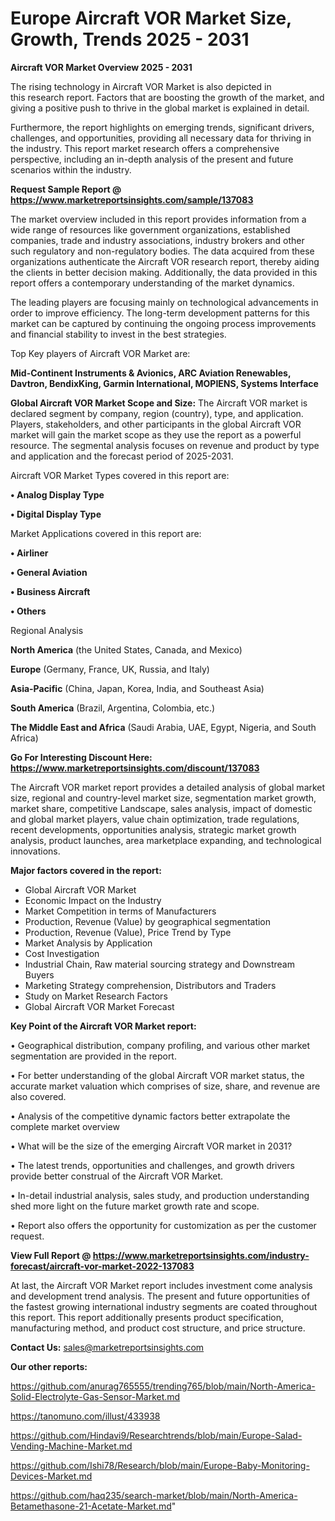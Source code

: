  # Europe Aircraft VOR Market Size, Growth, Trends 2025 - 2031

<Strong> Aircraft VOR Market Overview 2025 - 2031</strong>

The rising technology in Aircraft VOR Market is also depicted in this research report. Factors that are boosting the growth of the market, and giving a positive push to thrive in the global market is explained in detail.

Furthermore, the report highlights on emerging trends, significant drivers, challenges, and opportunities, providing all necessary data for thriving in the industry. This report market research offers a comprehensive perspective, including an in-depth analysis of the present and future scenarios within the industry.

<strong>Request Sample Report @ <a href=https://www.marketreportsinsights.com/sample/137083>https://www.marketreportsinsights.com/sample/137083</a></strong>

The market overview included in this report provides information from a wide range of resources like government organizations, established companies, trade and industry associations, industry brokers and other such regulatory and non-regulatory bodies. The data acquired from these organizations authenticate the Aircraft VOR research report, thereby aiding the clients in better decision making. Additionally, the data provided in this report offers a contemporary understanding of the market dynamics.

The leading players are focusing mainly on technological advancements in order to improve efficiency. The long-term development patterns for this market can be captured by continuing the ongoing process improvements and financial stability to invest in the best strategies.

Top Key players of Aircraft VOR Market are:

<strong>Mid-Continent Instruments & Avionics, ARC Aviation Renewables, Davtron, BendixKing, Garmin International, MOPIENS, Systems Interface</strong>

<strong><b>Global Aircraft VOR Market Scope and Size:</b></strong>
The Aircraft VOR market is declared segment by company, region (country), type, and application. Players, stakeholders, and other participants in the global Aircraft VOR market will gain the market scope as they use the report as a powerful resource. The segmental analysis focuses on revenue and product by type and application and the forecast period of 2025-2031.

Aircraft VOR Market Types covered in this report are:

<strong>• Analog Display Type

• Digital Display Type</strong>

Market Applications covered in this report are:

<strong>• Airliner

• General Aviation

• Business Aircraft

• Others</strong> 

Regional Analysis

<strong>North America</strong> (the United States, Canada, and Mexico)

<strong>Europe</strong> (Germany, France, UK, Russia, and Italy)

<strong>Asia-Pacific</strong> (China, Japan, Korea, India, and Southeast Asia)

<strong>South America</strong> (Brazil, Argentina, Colombia, etc.)

<strong>The Middle East and Africa</strong> (Saudi Arabia, UAE, Egypt, Nigeria, and South Africa)

<strong>Go For Interesting Discount Here: <a href=https://www.marketreportsinsights.com/discount/137083>https://www.marketreportsinsights.com/discount/137083</a></strong>

The Aircraft VOR market report provides a detailed analysis of global market size, regional and country-level market size, segmentation market growth, market share, competitive Landscape, sales analysis, impact of domestic and global market players, value chain optimization, trade regulations, recent developments, opportunities analysis, strategic market growth analysis, product launches, area marketplace expanding, and technological innovations.

<strong><b>Major factors covered in the report:</b></strong>
<ul>
  <li>Global Aircraft VOR Market </li>
  <li>Economic Impact on the Industry</li>
  <li>Market Competition in terms of Manufacturers</li>
  <li>Production, Revenue (Value) by geographical segmentation</li>
  <li>Production, Revenue (Value), Price Trend by Type</li>
  <li>Market Analysis by Application</li>
  <li>Cost Investigation</li>
  <li>Industrial Chain, Raw material sourcing strategy and Downstream Buyers</li>
  <li>Marketing Strategy comprehension, Distributors and Traders</li>
  <li>Study on Market Research Factors</li>
  <li>Global Aircraft VOR Market Forecast</li>
</ul>

<strong><b>Key Point of the Aircraft VOR Market report:</b></strong>

• Geographical distribution, company profiling, and various other market segmentation are provided in the report.

• For better understanding of the global Aircraft VOR market status, the accurate market valuation which comprises of size, share, and revenue are also covered.

• Analysis of the competitive dynamic factors better extrapolate the complete market overview

• What will be the size of the emerging Aircraft VOR market in 2031?

• The latest trends, opportunities and challenges, and growth drivers provide better construal of the Aircraft VOR Market.

• In-detail industrial analysis, sales study, and production understanding shed more light on the future market growth rate and scope.

• Report also offers the opportunity for customization as per the customer request.

<strong><b>View Full Report @ <a href=https://www.marketreportsinsights.com/industry-forecast/aircraft-vor-market-2022-137083>https://www.marketreportsinsights.com/industry-forecast/aircraft-vor-market-2022-137083</a></b></strong>


At last, the Aircraft VOR Market report includes investment come analysis and development trend analysis. The present and future opportunities of the fastest growing international industry segments are coated throughout this report. This report additionally presents product specification, manufacturing method, and product cost structure, and price structure.

<strong>Contact Us:</strong>
sales@marketreportsinsights.com

<strong>Our other reports:</strong>

<a href=https://github.com/anurag765555/trending765/blob/main/North-America-Solid-Electrolyte-Gas-Sensor-Market.md>https://github.com/anurag765555/trending765/blob/main/North-America-Solid-Electrolyte-Gas-Sensor-Market.md</a>

<a href=https://tanomuno.com/illust/433938>https://tanomuno.com/illust/433938</a>

<a href=https://github.com/Hindavi9/Researchtrends/blob/main/Europe-Salad-Vending-Machine-Market.md>https://github.com/Hindavi9/Researchtrends/blob/main/Europe-Salad-Vending-Machine-Market.md</a>

<a href=https://github.com/Ishi78/Research/blob/main/Europe-Baby-Monitoring-Devices-Market.md>https://github.com/Ishi78/Research/blob/main/Europe-Baby-Monitoring-Devices-Market.md</a>

<a href=https://github.com/haq235/search-market/blob/main/North-America-Betamethasone-21-Acetate-Market.md>https://github.com/haq235/search-market/blob/main/North-America-Betamethasone-21-Acetate-Market.md</a>"
